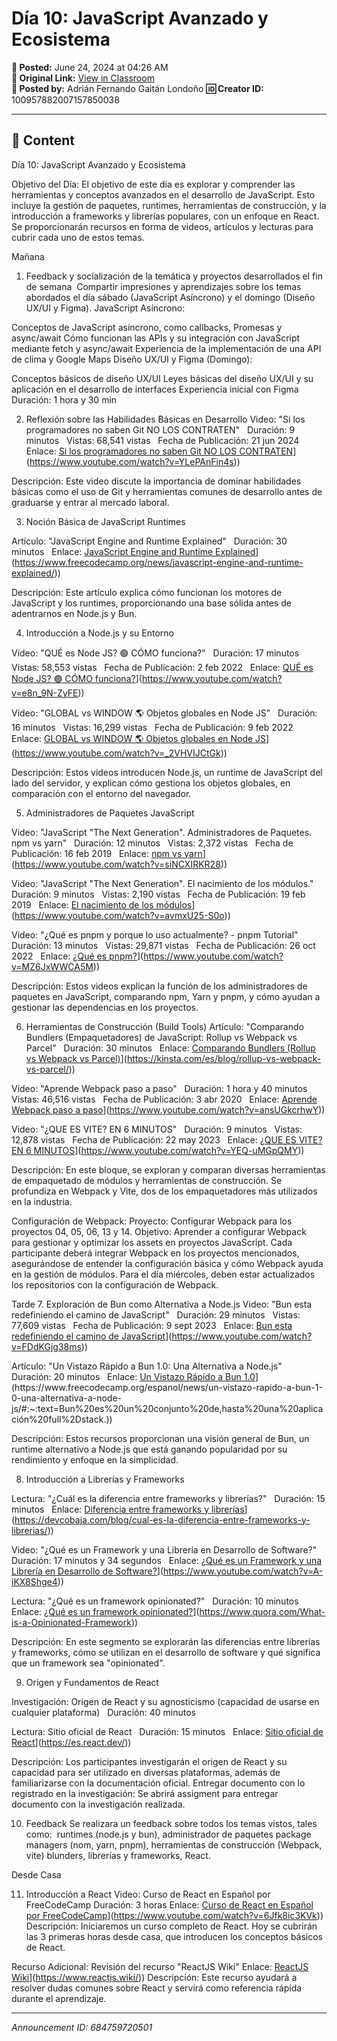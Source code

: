 # Día 10: JavaScript Avanzado y Ecosistema

**📅 Posted:** June 24, 2024 at 04:26 AM  
**🔗 Original Link:** [View in Classroom](https://classroom.google.com/c/Njk1MDgxNzAyMTIx/p/Njg0NzU5NzIwNTAx)  
**👤 Posted by:** Adrián Fernando Gaitán Londoño
**🆔 Creator ID:** 100957882007157850038

---

## 📝 Content

Día 10: JavaScript Avanzado y Ecosistema

Objetivo del Día:
El objetivo de este día es explorar y comprender las herramientas y conceptos avanzados en el desarrollo de JavaScript. Esto incluye la gestión de paquetes, runtimes, herramientas de construcción, y la introducción a frameworks y librerías populares, con un enfoque en React. Se proporcionarán recursos en forma de videos, artículos y lecturas para cubrir cada uno de estos temas.

Mañana

1. Feedback y socialización de la temática y proyectos desarrollados el fin de semana
 Compartir impresiones y aprendizajes sobre los temas abordados el día sábado (JavaScript Asíncrono) y el domingo (Diseño UX/UI y Figma).
JavaScript Asíncrono:

Conceptos de JavaScript asíncrono, como callbacks, Promesas y async/await
Cómo funcionan las APIs y su integración con JavaScript mediante fetch y async/await
Experiencia de la implementación de una API de clima y Google Maps
Diseño UX/UI y Figma (Domingo):

Conceptos básicos de diseño UX/UI
Leyes básicas del diseño UX/UI y su aplicación en el desarrollo de interfaces
Experiencia inicial con Figma
Duración: 1 hora y 30 min

2. Reflexión sobre las Habilidades Básicas en Desarrollo
Video: "Si los programadores no saben Git NO LOS CONTRATEN"  
Duración: 9 minutos  
Vistas: 68,541 vistas  
Fecha de Publicación: 21 jun 2024  
Enlace: [Si los programadores no saben Git NO LOS CONTRATEN]([https://www.youtube.com/watch?v=YLePAnFin4s)](https://www.youtube.com/watch?v=YLePAnFin4s))

Descripción: Este video discute la importancia de dominar habilidades básicas como el uso de Git y herramientas comunes de desarrollo antes de graduarse y entrar al mercado laboral.

3. Noción Básica de JavaScript Runtimes

Artículo: "JavaScript Engine and Runtime Explained"  
Duración: 30 minutos  
Enlace: [JavaScript Engine and Runtime Explained]([https://www.freecodecamp.org/news/javascript-engine-and-runtime-explained/)](https://www.freecodecamp.org/news/javascript-engine-and-runtime-explained/))

Descripción: Este artículo explica cómo funcionan los motores de JavaScript y los runtimes, proporcionando una base sólida antes de adentrarnos en Node.js y Bun.

4. Introducción a Node.js y su Entorno

Video: "QUÉ es Node JS? 🟢 CÓMO funciona?"  
Duración: 17 minutos  
Vistas: 58,553 vistas  
Fecha de Publicación: 2 feb 2022  
Enlace: [QUÉ es Node JS? 🟢 CÓMO funciona?]([https://www.youtube.com/watch?v=e8n_9N-ZyFE)](https://www.youtube.com/watch?v=e8n_9N-ZyFE))

Video: "GLOBAL vs WINDOW 🌎 Objetos globales en Node JS"  
Duración: 16 minutos  
Vistas: 16,299 vistas  
Fecha de Publicación: 9 feb 2022  
Enlace: [GLOBAL vs WINDOW 🌎 Objetos globales en Node JS]([https://www.youtube.com/watch?v=_2VHVIJCtGk)](https://www.youtube.com/watch?v=_2VHVIJCtGk))

Descripción: Estos videos introducen Node.js, un runtime de JavaScript del lado del servidor, y explican cómo gestiona los objetos globales, en comparación con el entorno del navegador.

5. Administradores de Paquetes JavaScript

Video: "JavaScript "The Next Generation". Administradores de Paquetes. npm vs yarn"  
Duración: 12 minutos  
Vistas: 2,372 vistas  
Fecha de Publicación: 16 feb 2019  
Enlace: [npm vs yarn]([https://www.youtube.com/watch?v=siNCXIRKR28)](https://www.youtube.com/watch?v=siNCXIRKR28))

Video: "JavaScript "The Next Generation". El nacimiento de los módulos."  
Duración: 9 minutos  
Vistas: 2,190 vistas  
Fecha de Publicación: 19 feb 2019  
Enlace: [El nacimiento de los módulos]([https://www.youtube.com/watch?v=avmxU25-S0o)](https://www.youtube.com/watch?v=avmxU25-S0o))

Video: "¿Qué es pnpm y porque lo uso actualmente? - pnpm Tutorial"  
Duración: 13 minutos  
Vistas: 29,871 vistas  
Fecha de Publicación: 26 oct 2022  
Enlace: [¿Qué es pnpm?]([https://www.youtube.com/watch?v=MZ6JxWWCA5M)](https://www.youtube.com/watch?v=MZ6JxWWCA5M))

Descripción: Estos videos explican la función de los administradores de paquetes en JavaScript, comparando npm, Yarn y pnpm, y cómo ayudan a gestionar las dependencias en los proyectos.

6. Herramientas de Construcción (Build Tools)
Artículo: "Comparando Bundlers (Empaquetadores) de JavaScript: Rollup vs Webpack vs Parcel"  
Duración: 30 minutos  
Enlace: [Comparando Bundlers (Rollup vs Webpack vs Parcel)]([https://kinsta.com/es/blog/rollup-vs-webpack-vs-parcel/)](https://kinsta.com/es/blog/rollup-vs-webpack-vs-parcel/))

Video: "Aprende Webpack paso a paso"  
Duración: 1 hora y 40 minutos  
Vistas: 46,516 vistas  
Fecha de Publicación: 3 abr 2020  
Enlace: [Aprende Webpack paso a paso]([https://www.youtube.com/watch?v=ansUGkcrhwY)](https://www.youtube.com/watch?v=ansUGkcrhwY))

Video: "¿QUE ES VITE? EN 6 MINUTOS"  
Duración: 9 minutos  
Vistas: 12,878 vistas  
Fecha de Publicación: 22 may 2023  
Enlace: [¿QUE ES VITE? EN 6 MINUTOS]([https://www.youtube.com/watch?v=YEQ-uMGpQMY)](https://www.youtube.com/watch?v=YEQ-uMGpQMY))

Descripción: En este bloque, se exploran y comparan diversas herramientas de empaquetado de módulos y herramientas de construcción. Se profundiza en Webpack y Vite, dos de los empaquetadores más utilizados en la industria.

Configuración de Webpack:
Proyecto: Configurar Webpack para los proyectos 04, 05, 06, 13 y 14.
Objetivo: Aprender a configurar Webpack para gestionar y optimizar los assets en proyectos JavaScript.
Cada participante deberá integrar Webpack en los proyectos mencionados, asegurándose de entender la configuración básica y cómo Webpack ayuda en la gestión de módulos.
Para el día miércoles, deben estar actualizados los repositorios con la configuración de Webpack.

Tarde
7. Exploración de Bun como Alternativa a Node.js
Video: "Bun esta redefiniendo el camino de JavaScript"  
Duración: 29 minutos  
Vistas: 77,609 vistas  
Fecha de Publicación: 9 sept 2023  
Enlace: [Bun esta redefiniendo el camino de JavaScript]([https://www.youtube.com/watch?v=FDdKGjg38ms)](https://www.youtube.com/watch?v=FDdKGjg38ms))

Artículo: "Un Vistazo Rápido a Bun 1.0: Una Alternativa a Node.js"  
Duración: 20 minutos  
Enlace: [Un Vistazo Rápido a Bun 1.0]([https://www.freecodecamp.org/espanol/news/un-vistazo-rapido-a-bun-1-0-una-alternativa-a-node-js/#:~:text=Bun%20es%20un%20conjunto%20de,hasta%20una%20aplicación%20full%2Dstack.)](https://www.freecodecamp.org/espanol/news/un-vistazo-rapido-a-bun-1-0-una-alternativa-a-node-js/#:~:text=Bun%20es%20un%20conjunto%20de,hasta%20una%20aplicación%20full%2Dstack.))

Descripción: Estos recursos proporcionan una visión general de Bun, un runtime alternativo a Node.js que está ganando popularidad por su rendimiento y enfoque en la simplicidad.

8. Introducción a Librerías y Frameworks

Lectura: "¿Cuál es la diferencia entre frameworks y librerías?"  
Duración: 15 minutos  
Enlace: [Diferencia entre frameworks y librerías]([https://devcobaja.com/blog/cual-es-la-diferencia-entre-frameworks-y-librerias/)](https://devcobaja.com/blog/cual-es-la-diferencia-entre-frameworks-y-librerias/))

Video: "¿Qué es un Framework y una Librería en Desarrollo de Software?"  
Duración: 17 minutos y 34 segundos  
Enlace: [¿Qué es un Framework y una Librería en Desarrollo de Software?]([https://www.youtube.com/watch?v=A-iKX8Shge4)](https://www.youtube.com/watch?v=A-iKX8Shge4))

Lectura: "¿Qué es un framework opinionated?"  
Duración: 10 minutos  
Enlace: [¿Qué es un framework opinionated?]([https://www.quora.com/What-is-a-Opinionated-Framework)](https://www.quora.com/What-is-a-Opinionated-Framework))

Descripción: En este segmento se explorarán las diferencias entre librerías y frameworks, cómo se utilizan en el desarrollo de software y qué significa que un framework sea "opinionated".

9. Origen y Fundamentos de React

Investigación: Origen de React y su agnosticismo (capacidad de usarse en cualquier plataforma)  
Duración: 40 minutos  

Lectura: Sitio oficial de React  
Duración: 15 minutos  
Enlace: [Sitio oficial de React]([https://es.react.dev/)](https://es.react.dev/))

Descripción: Los participantes investigarán el origen de React y su capacidad para ser utilizado en diversas plataformas, además de familiarizarse con la documentación oficial.
Entregar documento con lo registrado en la investigación: Se abrirá assigment para entregar documento con la investigación realizada.

10. Feedback
Se realizara un feedback sobre todos los temas vistos, tales como:  runtimes (node.js y bun), administrador de paquetes package managers (nom, yarn, pnpm), herramientas de construcción (Webpack, vite) blunders, librerías y frameworks, React.

Desde Casa

11. Introducción a React
Video: Curso de React en Español por FreeCodeCamp
Duración: 3 horas
Enlace: [Curso de React en Español por FreeCodeCamp]([https://www.youtube.com/watch?v=6Jfk8ic3KVk)](https://www.youtube.com/watch?v=6Jfk8ic3KVk))
Descripción: Iniciaremos un curso completo de React. Hoy se cubrirán las 3 primeras horas desde casa, que introducen los conceptos básicos de React.

Recurso Adicional: Revisión del recurso "ReactJS Wiki"
Enlace: [ReactJS Wiki]([https://www.reactjs.wiki/)](https://www.reactjs.wiki/))
Descripción: Este recurso ayudará a resolver dudas comunes sobre React y servirá como referencia rápida durante el aprendizaje.



---

*Announcement ID: 684759720501*
